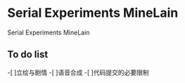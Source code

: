 # Serial Experiments MineLain
 Serial Experiments MineLain

## To do list
-[ ]立绘与剧情
-[ ]语音合成
-[ ]代码提交的必要限制
